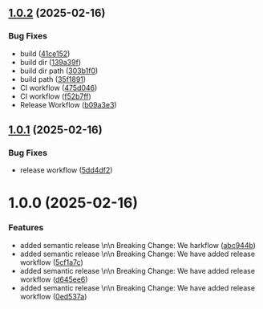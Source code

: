 ## [1.0.2](https://github.com/yasir-a/react-calculator/compare/v1.0.1...v1.0.2) (2025-02-16)


### Bug Fixes

* build ([41ce152](https://github.com/yasir-a/react-calculator/commit/41ce152256d552886badfbc46dce2a6a25117016))
* build dir ([139a39f](https://github.com/yasir-a/react-calculator/commit/139a39ff1c0365d2e3c19182db8b2d4f21f05c9c))
* build dir path ([303b1f0](https://github.com/yasir-a/react-calculator/commit/303b1f0388a5be7cac6d6dc784f63a76fdcfc1d0))
* build path ([35f1891](https://github.com/yasir-a/react-calculator/commit/35f1891f65fd055dc05a8ec0dc46d1a1453115b7))
* CI workflow ([475d046](https://github.com/yasir-a/react-calculator/commit/475d046e49c962b2f32b00abbc04ae9c80fb15ba))
* CI workflow ([f52b7ff](https://github.com/yasir-a/react-calculator/commit/f52b7ff6b62bca6e62508424c5c750f1e03683ae))
* Release Workflow ([b09a3e3](https://github.com/yasir-a/react-calculator/commit/b09a3e3a4f9744e9d9d3b3c1530cd942e85c2bd5))

## [1.0.1](https://github.com/yasir-a/react-calculator/compare/v1.0.0...v1.0.1) (2025-02-16)


### Bug Fixes

* release workflow ([5dd4df2](https://github.com/yasir-a/react-calculator/commit/5dd4df2a334c1c43288960671b4b8e806c62d6ff))

# 1.0.0 (2025-02-16)

### Features

- added semantic release \n\n Breaking Change: We harkflow ([abc944b](https://github.com/yasir-a/react-calculator/commit/abc944b578799bc3f8fe4f71e8ddee5d2e1677d5))
- added semantic release \n\n Breaking Change: We have added release workflow ([5cf1a7c](https://github.com/yasir-a/react-calculator/commit/5cf1a7c538b20f8b8cd1aa3263331da847c742ef))
- added semantic release \n\n Breaking Change: We have added release workflow ([d645ee6](https://github.com/yasir-a/react-calculator/commit/d645ee62d51dd2e53ca0b561d71d0dcb2945f24d))
- added semantic release \n\n Breaking Change: We have added release workflow ([0ed537a](https://github.com/yasir-a/react-calculator/commit/0ed537ad65c73579eca948ebf447ad8ac2e34809))
